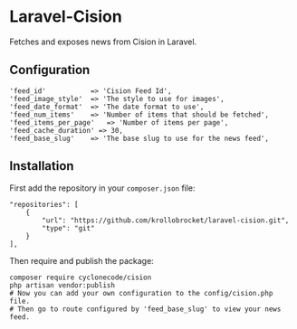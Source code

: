 # Laravel-Cision

Fetches and exposes news from Cision in Laravel.

## Configuration

    'feed_id'           => 'Cision Feed Id',
    'feed_image_style'  => 'The style to use for images',
    'feed_date_format'  => 'The date format to use',
    'feed_num_items'    => 'Number of items that should be fetched',
    'feed_items_per_page'   => 'Number of items per page',
    'feed_cache_duration' => 30,
    'feed_base_slug'    => 'The base slug to use for the news feed',

## Installation

First add the repository in your `composer.json` file:

    "repositories": [
        {
            "url": "https://github.com/krollobrocket/laravel-cision.git",
            "type": "git"
        }
    ],

Then require and publish the package:

    composer require cyclonecode/cision
    php artisan vendor:publish
    # Now you can add your own configuration to the config/cision.php file.
    # Then go to route configured by 'feed_base_slug' to view your news feed.
